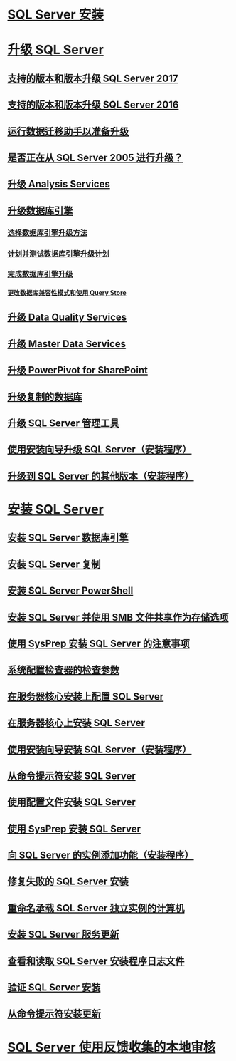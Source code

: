 # [SQL Server 安装](installation-for-sql-server.md)  
# [升级 SQL Server](upgrade-sql-server.md)  
## [支持的版本和版本升级 SQL Server 2017](supported-version-and-edition-upgrades-2017.md)  
## [支持的版本和版本升级 SQL Server 2016](supported-version-and-edition-upgrades.md)  
## [运行数据迁移助手以准备升级](prepare-for-upgrade-by-running-data-migration-assistant.md)  
## [是否正在从 SQL Server 2005 进行升级？](are-you-upgrading-from-sql-server-2005.md)  
## [升级 Analysis Services](upgrade-analysis-services.md)  
## [升级数据库引擎](upgrade-database-engine.md)  
### [选择数据库引擎升级方法](choose-a-database-engine-upgrade-method.md)  
### [计划并测试数据库引擎升级计划](plan-and-test-the-database-engine-upgrade-plan.md)  
### [完成数据库引擎升级](complete-the-database-engine-upgrade.md)  
#### [更改数据库兼容性模式和使用 Query Store](change-the-database-compatibility-mode-and-use-the-query-store.md)  
## [升级 Data Quality Services](upgrade-data-quality-services.md)  
## [升级 Master Data Services](upgrade-master-data-services.md)  
## [升级 PowerPivot for SharePoint](upgrade-power-pivot-for-sharepoint.md)  
## [升级复制的数据库](upgrade-replicated-databases.md)  
## [升级 SQL Server 管理工具](upgrade-sql-server-management-tools.md)  
## [使用安装向导升级 SQL Server（安装程序）](upgrade-sql-server-using-the-installation-wizard-setup.md)  
## [升级到 SQL Server 的其他版本（安装程序）](upgrade-to-a-different-edition-of-sql-server-setup.md)  
# [安装 SQL Server](install-sql-server.md)  
## [安装 SQL Server 数据库引擎](install-sql-server-database-engine.md)  
## [安装 SQL Server 复制](install-sql-server-replication.md)  
## [安装 SQL Server PowerShell](install-sql-server-powershell.md)  
## [安装 SQL Server 并使用 SMB 文件共享作为存储选项](install-sql-server-with-smb-fileshare-as-a-storage-option.md)  
## [使用 SysPrep 安装 SQL Server 的注意事项](considerations-for-installing-sql-server-using-sysprep.md)  
## [系统配置检查器的检查参数](check-parameters-for-the-system-configuration-checker.md)  
## [在服务器核心安装上配置 SQL Server](configure-sql-server-on-a-server-core-installation.md)  
## [在服务器核心上安装 SQL Server](install-sql-server-on-server-core.md)  
## [使用安装向导安装 SQL Server（安装程序）](install-sql-server-from-the-installation-wizard-setup.md)
## [从命令提示符安装 SQL Server](install-sql-server-2016-from-the-command-prompt.md)  
## [使用配置文件安装 SQL Server](install-sql-server-2016-using-a-configuration-file.md)  
## [使用 SysPrep 安装 SQL Server](install-sql-server-using-sysprep.md)  
## [向 SQL Server 的实例添加功能（安装程序）](add-features-to-an-instance-of-sql-server-2016-setup.md)  
## [修复失败的 SQL Server 安装](repair-a-failed-sql-server-installation.md)  
## [重命名承载 SQL Server 独立实例的计算机](rename-a-computer-that-hosts-a-stand-alone-instance-of-sql-server.md)  
## [安装 SQL Server 服务更新](install-sql-server-servicing-updates.md)  
## [查看和读取 SQL Server 安装程序日志文件](view-and-read-sql-server-setup-log-files.md)  
## [验证 SQL Server 安装](validate-a-sql-server-installation.md)  
## [从命令提示符安装更新](installing-updates-from-the-command-prompt.md)  
# [SQL Server 使用反馈收集的本地审核](local-audit-for-sql-server-usage-feedback-collection.md)  
